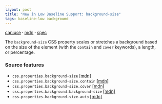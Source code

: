 ```yaml
---
layout: post
title: "New in Low Baseline Support: background-size"
tags: baseline-low background
---
```


[caniuse](https://caniuse.com/?search=background-size) · [mdn](https://developer.mozilla.org/en-US/search?q=background-size) · [spec](https://drafts.csswg.org/css-backgrounds-3/#background-size)

The `background-size` CSS property scales or stretches a background based on the size of the element (with the `contain` and `cover` keywords), a length, or percentage.

### Source features

- ``css.properties.background-size`` [[mdn]](https://developer.mozilla.org/en-US/search?q=css.properties.background-size)
- ``css.properties.background-size.contain`` [[mdn]](https://developer.mozilla.org/en-US/search?q=css.properties.background-size.contain)
- ``css.properties.background-size.cover`` [[mdn]](https://developer.mozilla.org/en-US/search?q=css.properties.background-size.cover)
- ``css.properties.background.background-size`` [[mdn]](https://developer.mozilla.org/en-US/search?q=css.properties.background.background-size)
- ``css.properties.background-size.auto`` [[mdn]](https://developer.mozilla.org/en-US/search?q=css.properties.background-size.auto)
